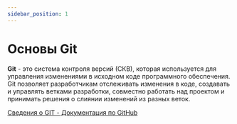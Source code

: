 ```yaml
---
sidebar_position: 1
---
```


# Основы Git

**Git** - это система контроля версий (СКВ), которая используется для управления изменениями в исходном коде программного обеспечения. Git позволяет разработчикам отслеживать изменения в коде, создавать и управлять ветками разработки, совместно работать над проектом и принимать решения о слиянии изменений из разных веток.

[Сведения о GIT - Документация по GitHub](https://docs.github.com/ru/get-started/using-git/about-git)
